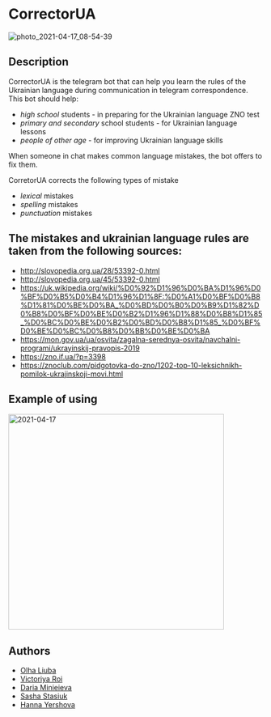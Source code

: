 # CorrectorUA
![photo_2021-04-17_08-54-39](https://user-images.githubusercontent.com/44781809/115103489-e9019480-9f5a-11eb-924b-a6616eec7499.jpg)
## Description
CorrectorUA is the telegram bot that can help you learn the rules of the Ukrainian language during communication in telegram correspondence. 
This bot should help:
* _high school_ students - in preparing for the Ukrainian language ZNO test
* _primary and secondary_ school students - for Ukrainian language lessons
* _people of other age_ - for improving Ukrainian language skills

When someone in chat makes common language mistakes, the bot offers to fix them.

CorretorUA corrects the following types of mistake
* _lexical_ mistakes
* _spelling_ mistakes
* _punctuation_ mistakes

## The mistakes and ukrainian language rules are taken from the following sources:
* http://slovopedia.org.ua/28/53392-0.html
* http://slovopedia.org.ua/45/53392-0.html
* https://uk.wikipedia.org/wiki/%D0%92%D1%96%D0%BA%D1%96%D0%BF%D0%B5%D0%B4%D1%96%D1%8F:%D0%A1%D0%BF%D0%B8%D1%81%D0%BE%D0%BA_%D0%BD%D0%B0%D0%B9%D1%82%D0%B8%D0%BF%D0%BE%D0%B2%D1%96%D1%88%D0%B8%D1%85_%D0%BC%D0%BE%D0%B2%D0%BD%D0%B8%D1%85_%D0%BF%D0%BE%D0%BC%D0%B8%D0%BB%D0%BE%D0%BA
* https://mon.gov.ua/ua/osvita/zagalna-serednya-osvita/navchalni-programi/ukrayinskij-pravopis-2019
* https://zno.if.ua/?p=3398
* https://znoclub.com/pidgotovka-do-zno/1202-top-10-leksichnikh-pomilok-ukrajinskoji-movi.html

## Example of using
<img width="426" alt="2021-04-17" src="https://user-images.githubusercontent.com/50978411/115115259-191d5780-9f9c-11eb-951f-1c3882855e91.png">

## Authors
* [Olha Liuba](https://github.com/oliuba)
* [Victoriya Roi](https://github.com/VictoriyaRoy)
* [Daria Minieieva](https://github.com/DariaMinieieva)
* [Sasha Stasiuk](https://github.com/oleksadobush)
* [Hanna Yershova](https://github.com/hannusia)
